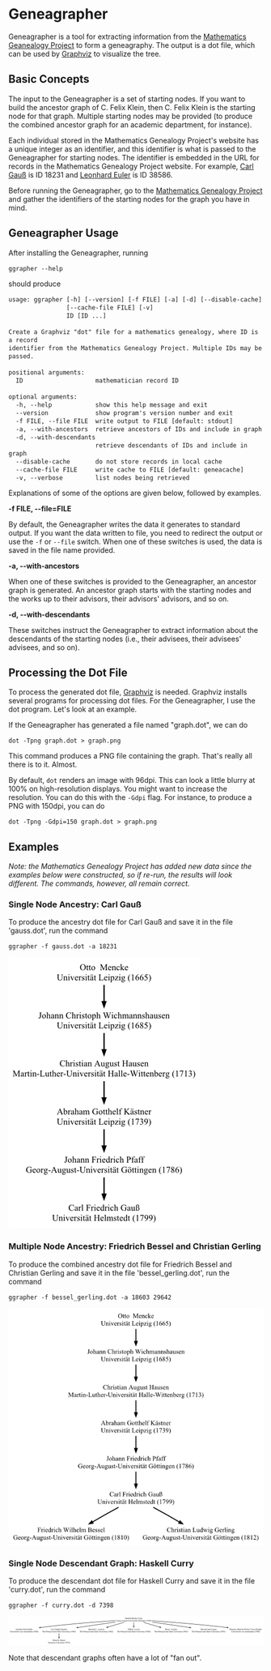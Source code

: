 # Geneagrapher
Geneagrapher is a tool for extracting information from the
[Mathematics Geanealogy
Project](https://www.genealogy.math.ndsu.nodak.edu/) to form a
geneagraphy. The output is a dot file, which can be used by
[Graphviz](https://graphviz.org/) to visualize the tree.

## Basic Concepts
The input to the Geneagrapher is a set of starting nodes. If you want
to build the ancestor graph of C. Felix Klein, then C. Felix Klein is
the starting node for that graph. Multiple starting nodes may be
provided (to produce the combined ancestor graph for an academic
department, for instance).

Each individual stored in the Mathematics Genealogy Project's website
has a unique integer as an identifier, and this identifier is what is
passed to the Geneagrapher for starting nodes. The identifier is
embedded in the URL for records in the Mathematics Genealogy Project
website. For example, [Carl
Gauß](https://genealogy.math.ndsu.nodak.edu/id.php?id=18231) is ID
18231 and [Leonhard
Euler](https://genealogy.math.ndsu.nodak.edu/id.php?id=38586) is ID
38586.

Before running the Geneagrapher, go to the [Mathematics Genealogy
Project](https://genealogy.math.ndsu.nodak.edu/) and gather the
identifiers of the starting nodes for the graph you have in mind.

## Geneagrapher Usage
After installing the Geneagrapher, running

```
ggrapher --help
```

should produce

```
usage: ggrapher [-h] [--version] [-f FILE] [-a] [-d] [--disable-cache]
                [--cache-file FILE] [-v]
                ID [ID ...]

Create a Graphviz "dot" file for a mathematics genealogy, where ID is a record
identifier from the Mathematics Genealogy Project. Multiple IDs may be passed.

positional arguments:
  ID                    mathematician record ID

optional arguments:
  -h, --help            show this help message and exit
  --version             show program's version number and exit
  -f FILE, --file FILE  write output to FILE [default: stdout]
  -a, --with-ancestors  retrieve ancestors of IDs and include in graph
  -d, --with-descendants
                        retrieve descendants of IDs and include in graph
  --disable-cache       do not store records in local cache
  --cache-file FILE     write cache to FILE [default: geneacache]
  -v, --verbose         list nodes being retrieved
```

Explanations of some of the options are given below, followed by
examples.

**-f FILE, --file=FILE**

By default, the Geneagrapher writes the data it generates to standard
output. If you want the data written to file, you need to redirect the
output or use the `-f` or `--file` switch. When one of these switches
is used, the data is saved in the file name provided.

**-a, --with-ancestors**

When one of these switches is provided to the Geneagrapher, an
ancestor graph is generated. An ancestor graph starts with the
starting nodes and the works up to their advisors, their advisors'
advisors, and so on.

**-d, --with-descendants**

These switches instruct the Geneagrapher to extract information about
the descendants of the starting nodes (i.e., their advisees, their
advisees' advisees, and so on).

## Processing the Dot File
To process the generated dot file,
[Graphviz](https://www.graphviz.org/) is needed. Graphviz installs
several programs for processing dot files. For the Geneagrapher, I use
the dot program. Let's look at an example.

If the Geneagrapher has generated a file named "graph.dot", we can do

```
dot -Tpng graph.dot > graph.png
```

This command produces a PNG file containing the graph. That's really
all there is to it. Almost.

By default, `dot` renders an image with 96dpi. This can look a little
blurry at 100% on high-resolution displays. You might want to increase
the resolution. You can do this with the `-Gdpi` flag. For instance,
to produce a PNG with 150dpi, you can do

```
dot -Tpng -Gdpi=150 graph.dot > graph.png
```

## Examples
_Note: the Mathematics Genealogy Project has added new data since the
examples below were constructed, so if re-run, the results will look
different. The commands, however, all remain correct._

### Single Node Ancestry: Carl Gau&szlig;
To produce the ancestry dot file for Carl Gauß and save it in the file
'gauss.dot', run the command

```
ggrapher -f gauss.dot -a 18231
```

![Gauss math genealogy](images/gauss-geneagraph.png)

### Multiple Node Ancestry: Friedrich Bessel and Christian Gerling
To produce the combined ancestry dot file for Friedrich Bessel and
Christian Gerling and save it in the file 'bessel_gerling.dot', run
the command

```
ggrapher -f bessel_gerling.dot -a 18603 29642
```

![Bessel-Gerling math genealogy](images/bessel-gerling-geneagraph.png)

### Single Node Descendant Graph: Haskell Curry
To produce the descendant dot file for Haskell Curry and save it in
the file 'curry.dot', run the command

```
ggrapher -f curry.dot -d 7398
```

![Curry math genealogy descendants](images/curry-geneagraph.png)

Note that descendant graphs often have a lot of "fan out".

